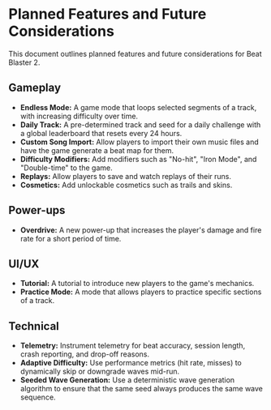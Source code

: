 # Planned Features and Future Considerations

This document outlines planned features and future considerations for Beat Blaster 2.

## Gameplay

- **Endless Mode:** A game mode that loops selected segments of a track, with increasing difficulty over time.
- **Daily Track:** A pre-determined track and seed for a daily challenge with a global leaderboard that resets every 24 hours.
- **Custom Song Import:** Allow players to import their own music files and have the game generate a beat map for them.
- **Difficulty Modifiers:** Add modifiers such as "No-hit", "Iron Mode", and "Double-time" to the game.
- **Replays:** Allow players to save and watch replays of their runs.
- **Cosmetics:** Add unlockable cosmetics such as trails and skins.

## Power-ups

- **Overdrive:** A new power-up that increases the player's damage and fire rate for a short period of time.

## UI/UX

- **Tutorial:** A tutorial to introduce new players to the game's mechanics.
- **Practice Mode:** A mode that allows players to practice specific sections of a track.

## Technical

- **Telemetry:** Instrument telemetry for beat accuracy, session length, crash reporting, and drop-off reasons.
- **Adaptive Difficulty:** Use performance metrics (hit rate, misses) to dynamically skip or downgrade waves mid-run.
- **Seeded Wave Generation:** Use a deterministic wave generation algorithm to ensure that the same seed always produces the same wave sequence.
